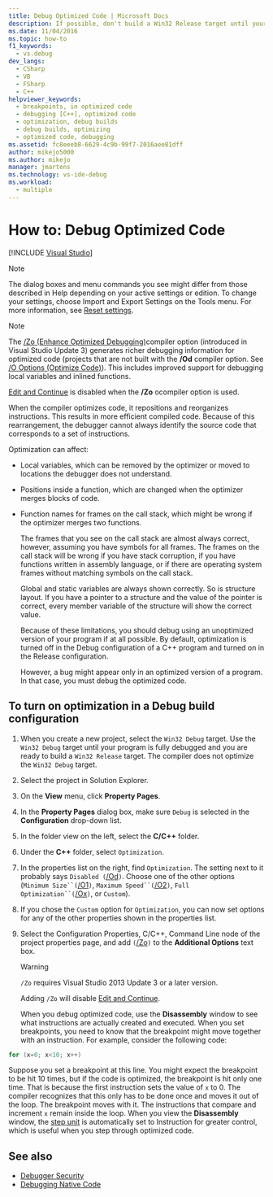 ```yaml
---
title: Debug Optimized Code | Microsoft Docs
description: If possible, don't build a Win32 Release target until your program is debugged, because optimization can complicate debugging. See the details in this article.
ms.date: 11/04/2016
ms.topic: how-to
f1_keywords: 
  - vs.debug
dev_langs: 
  - CSharp
  - VB
  - FSharp
  - C++
helpviewer_keywords: 
  - breakpoints, in optimized code
  - debugging [C++], optimized code
  - optimization, debug builds
  - debug builds, optimizing
  - optimized code, debugging
ms.assetid: fc8eeeb8-6629-4c9b-99f7-2016aee81dff
author: mikejo5000
ms.author: mikejo
manager: jmartens
ms.technology: vs-ide-debug
ms.workload: 
  - multiple
---
```

# How to: Debug Optimized Code

 [!INCLUDE [Visual Studio](~/includes/applies-to-version/vs-windows-only.md)]

> [!NOTE]
> The dialog boxes and menu commands you see might differ from those described in Help depending on your active settings or edition. To change your settings, choose Import and Export Settings on the Tools menu. For more information, see [Reset settings](../ide/environment-settings.md#reset-settings).

> [!NOTE]
> The [/Zo (Enhance Optimized Debugging)](/cpp/build/reference/zo-enhance-optimized-debugging)compiler option (introduced in Visual Studio Update 3) generates richer debugging information for optimized code (projects that are not built with the **/Od** compiler option. See [/O Options (Optimize Code)](/cpp/build/reference/o-options-optimize-code)). This includes improved support for debugging local variables and inlined functions.
>
> [Edit and Continue](../debugger/edit-and-continue-visual-csharp.md) is disabled when the **/Zo** ocompiler option is used.

 When the compiler optimizes code, it repositions and reorganizes instructions. This results in more efficient compiled code. Because of this rearrangement, the debugger cannot always identify the source code that corresponds to a set of instructions.

 Optimization can affect:

- Local variables, which can be removed by the optimizer or moved to locations the debugger does not understand.

- Positions inside a function, which are changed when the optimizer merges blocks of code.

- Function names for frames on the call stack, which might be wrong if the optimizer merges two functions.

  The frames that you see on the call stack are almost always correct, however, assuming you have symbols for all frames. The frames on the call stack will be wrong if you have stack corruption, if you have functions written in assembly language, or if there are operating system frames without matching symbols on the call stack.

  Global and static variables are always shown correctly. So is structure layout. If you have a pointer to a structure and the value of the pointer is correct, every member variable of the structure will show the correct value.

  Because of these limitations, you should debug using an unoptimized version of your program if at all possible. By default, optimization is turned off in the Debug configuration of a C++ program and turned on in the Release configuration.

  However, a bug might appear only in an optimized version of a program. In that case, you must debug the optimized code.

## To turn on optimization in a Debug build configuration

1. When you create a new project, select the `Win32 Debug` target. Use the `Win32 Debug` target until your program is fully debugged and you are ready to build a `Win32 Release` target. The compiler does not optimize the `Win32 Debug` target.

2. Select the project in Solution Explorer.

3. On the **View** menu, click **Property Pages**.

4. In the **Property Pages** dialog box, make sure `Debug` is selected in the **Configuration** drop-down list.

5. In the folder view on the left, select the **C/C++** folder.

6. Under the **C++** folder, select `Optimization`.

7. In the properties list on the right, find `Optimization`. The setting next to it probably says `Disabled (`[/Od](/cpp/build/reference/od-disable-debug)`)`. Choose one of the other options (`Minimum Size``(`[/O1](/cpp/build/reference/o1-o2-minimize-size-maximize-speed)`)`, `Maximum Speed``(`[/O2](/cpp/build/reference/o1-o2-minimize-size-maximize-speed)`)`, `Full Optimization``(`[/Ox](/cpp/build/reference/ox-full-optimization)`)`, or `Custom`).

8. If you chose the `Custom` option for `Optimization`, you can now set options for any of the other properties shown in the properties list.

9. Select the Configuration Properties, C/C++, Command Line node of the project properties page, and add `(`[/Zo](/cpp/build/reference/zo-enhance-optimized-debugging)`)` to the **Additional Options** text box.

    > [!WARNING]
    > `/Zo` requires Visual Studio 2013 Update 3 or a later version.
    >
    >  Adding `/Zo` will disable [Edit and Continue](../debugger/edit-and-continue-visual-csharp.md).

   When you debug optimized code, use the **Disassembly** window to see what instructions are actually created and executed. When you set breakpoints, you need to know that the breakpoint might move together with an instruction. For example, consider the following code:

```cpp
for (x=0; x<10; x++)
```

 Suppose you set a breakpoint at this line. You might expect the breakpoint to be hit 10 times, but if the code is optimized, the breakpoint is hit only one time. That is because the first instruction sets the value of `x` to 0. The compiler recognizes that this only has to be done once and moves it out of the loop. The breakpoint moves with it. The instructions that compare and increment `x` remain inside the loop. When you view the **Disassembly** window, the [step unit](/previous-versions/visualstudio/visual-studio-2010/ek13f001(v=vs.100)) is automatically set to Instruction for greater control, which is useful when you step through optimized code.

## See also

- [Debugger Security](../debugger/debugger-security.md)
- [Debugging Native Code](../debugger/debugging-native-code.md)